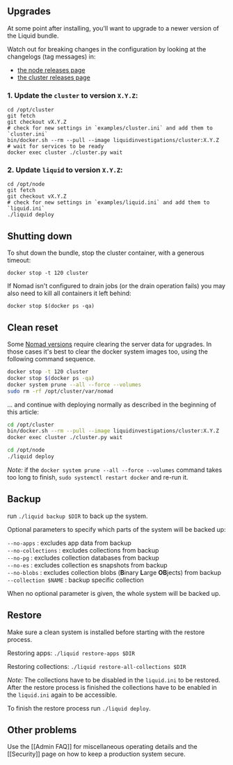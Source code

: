 ## Upgrades
At some point after installing, you'll want to upgrade to a newer version of the Liquid bundle.

Watch out for breaking changes in the configuration by looking at the changelogs (tag messages) in:

- [the node releases page](https://github.com/liquidinvestigations/node/releases)
- [the cluster releases page](https://github.com/liquidinvestigations/cluster/releases)

### 1. Update the `cluster` to version `X.Y.Z`:

    cd /opt/cluster
    git fetch
    git checkout vX.Y.Z
    # check for new settings in `examples/cluster.ini` and add them to `cluster.ini`
    bin/docker.sh --rm --pull --image liquidinvestigations/cluster:X.Y.Z
    # wait for services to be ready
    docker exec cluster ./cluster.py wait


### 2. Update `liquid` to version `X.Y.Z`:

    cd /opt/node
    git fetch
    git checkout vX.Y.Z
    # check for new settings in `examples/liquid.ini` and add them to `liquid.ini`
    ./liquid deploy


## Shutting down

To shut down the bundle, stop the cluster container, with a generous timeout:
```shell
docker stop -t 120 cluster
```

If Nomad isn't configured to drain jobs (or the drain operation fails) you may also need to kill all containers it left behind:

```shell
docker stop $(docker ps -qa)
```

## Clean reset

Some [Nomad versions](https://www.nomadproject.io/guides/upgrade/upgrade-specific.html) require clearing the server data for upgrades. In those cases it's best to clear the docker system images too, using the following command sequence.

```bash
docker stop -t 120 cluster
docker stop $(docker ps -qa)
docker system prune --all --force --volumes
sudo rm -rf /opt/cluster/var/nomad
```

... and continue with deploying normally as described in the beginning of this article:
```bash
cd /opt/cluster
bin/docker.sh --rm --pull --image liquidinvestigations/cluster:X.Y.Z
docker exec cluster ./cluster.py wait

cd /opt/node
./liquid deploy
```

_Note:_ if the `docker system prune --all --force --volumes` command takes too long to finish, `sudo systemctl restart docker` and re-run it.

## Backup

run `./liquid backup $DIR` to back up the system. 

Optional parameters to specify which parts of the system will be backed up:

`--no-apps`             : excludes app data from backup  
`--no-collections`      : excludes collections from backup  
`--no-pg`               : excludes collection databases from backup  
`--no-es`               : excludes collection es snapshots from backup  
`--no-blobs`            : excludes collection blobs (**B**inary **L**arge **OB**jects) from backup  
`--collection $NAME`    : backup specific collection

When no optional parameter is given, the whole system will be backed up.

## Restore 

Make sure a clean system is installed before starting with the restore process.

Restoring apps: `./liquid restore-apps $DIR`

Restoring collections: `./liquid restore-all-collections $DIR`

_Note:_ The collections have to be disabled in the `liquid.ini` to be restored. After the restore process is finished the collections have to be enabled in the `liquid.ini` again to be accessible.

To finish the restore process run `./liquid deploy`.

## Other problems

Use the [[Admin FAQ]] for miscellaneous operating details and the [[Security]] page on how to keep a production system secure.